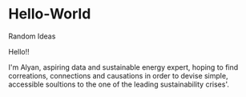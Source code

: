 # Hello-World
Random Ideas

Hello!!

I'm Alyan, aspiring data and sustainable energy expert, hoping to find correations, connections and causations in order to devise simple, accessible soultions to the one of the leading sustainability crises'.
